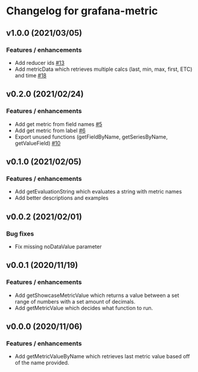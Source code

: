 # Changelog for grafana-metric


## v1.0.0 (2021/03/05)

### Features / enhancements

- Add reducer ids [#13](https://github.com/gapitio/grafana-metric/pull/13)
- Add metricData which retrieves multiple calcs (last, min, max, first, ETC) and time [#18](https://github.com/gapitio/grafana-metric/pull/18)

## v0.2.0 (2021/02/24)

### Features / enhancements

- Add get metric from field names [#5](https://github.com/gapitio/grafana-metric/pull/5)
- Add get metric from label [#6](https://github.com/gapitio/grafana-metric/pull/6)
- Export unused functions (getFieldByName, getSeriesByName, getValueField) [#10](https://github.com/gapitio/grafana-metric/pull/10)

## v0.1.0 (2021/02/05)

### Features / enhancements

- Add getEvaluationString which evaluates a string with metric names
- Add better descriptions and examples

## v0.0.2 (2021/02/01)

### Bug fixes

- Fix missing noDataValue parameter

## v0.0.1 (2020/11/19)

### Features / enhancements

- Add getShowcaseMetricValue which returns a value between a set range of numbers with a set amount of decimals.
- Add getMetricValue which decides what function to run.

## v0.0.0 (2020/11/06)

### Features / enhancements

- Add getMetricValueByName which retrieves last metric value based off of the name provided.
